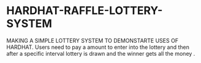 # HARDHAT-RAFFLE-LOTTERY-SYSTEM

MAKING A SIMPLE LOTTERY SYSTEM TO DEMONSTARTE USES OF HARDHAT.
Users need to pay a amount to enter into the lottery and then after a specific interval lottery is drawn and the winner gets all the money . 
